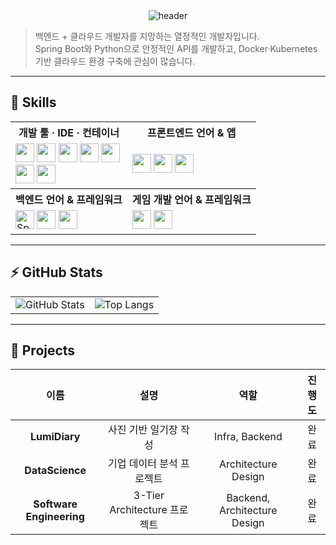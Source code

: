 <div align="center">
  <img 
    src="https://capsule-render.vercel.app/api?type=venom&color=random&height=300&section=header&text=Hi%2C%20I%27m%20YoungDu&fontSize=80&textColor=FFFFFFstroke=000000&
      strokeWidth=2" 
    alt="header" 
  />
</div>


> 백엔드 + 클라우드 개발자를 지망하는 열정적인 개발자입니다.  
> Spring Boot와 Python으로 안정적인 API를 개발하고, Docker·Kubernetes 기반 클라우드 환경 구축에 관심이 많습니다.

---

## 🧰 Skills

<table>
  <tr>
    <th>개발 툴 · IDE · 컨테이너</th>
    <th>프론트엔드 언어 & 앱</th>
  </tr>
  <tr>
    <td>
      <img src="https://cdn.jsdelivr.net/gh/devicons/devicon/icons/vscode/vscode-original.svg" width="30"/>  
      <img src="https://cdn.jsdelivr.net/gh/devicons/devicon/icons/intellij/intellij-original.svg" width="30"/>  
      <img src="https://cdn.jsdelivr.net/gh/devicons/devicon/icons/github/github-original.svg" width="30"/>  
      <img src="https://cdn.jsdelivr.net/gh/devicons/devicon/icons/git/git-original.svg" width="30"/>  
      <img src="https://cdn.jsdelivr.net/npm/simple-icons@v7/icons/gitkraken.svg" width="30"/><br/>
      <img src="https://cdn.jsdelivr.net/gh/devicons/devicon/icons/docker/docker-original.svg" width="30"/>
      <img src="https://cdn.jsdelivr.net/gh/devicons/devicon/icons/kubernetes/kubernetes-original.svg" width="30"/>
    </td>
    <td>
      <img src="https://cdn.jsdelivr.net/gh/devicons/devicon/icons/html5/html5-original.svg" width="30"/>  
      <img src="https://cdn.jsdelivr.net/gh/devicons/devicon/icons/javascript/javascript-original.svg" width="30"/>  
      <img src="https://cdn.jsdelivr.net/gh/devicons/devicon/icons/css3/css3-original.svg" width="30"/>
    </td>
  </tr>
  <tr>
    <th>백엔드 언어 & 프레임워크</th>
    <th>게임 개발 언어 & 프레임워크</th>
  </tr>
  <tr>
    <td>
      <img src="https://cdn.jsdelivr.net/gh/devicons/devicon/icons/spring/spring-original.svg" width="30" alt="Spring" />
      <img src="https://cdn.jsdelivr.net/gh/devicons/devicon/icons/java/java-original.svg" width="30"/>  
      <img src="https://cdn.jsdelivr.net/gh/devicons/devicon/icons/python/python-original.svg" width="30"/>
    </td>
    <td>
      <img src="https://cdn.jsdelivr.net/gh/devicons/devicon/icons/lua/lua-original.svg" width="30"/>  
      <img src="https://cdn.jsdelivr.net/gh/devicons/devicon/icons/unity/unity-original.svg" width="30"/>
    </td>
  </tr>
</table>

---

## ⚡ GitHub Stats

<div align="center">

<table>
  <tr>
    <td align="center">
      <img src="https://github-readme-stats.vercel.app/api?username=ydking0911&show_icons=true&show_rank=true&theme=gruvbox" alt="GitHub Stats" />
    </td>
    <td align="center">
      <img src="https://github-readme-stats.vercel.app/api/top-langs/?username=ydking0911&layout=compact&theme=gruvbox" alt="Top Langs" />
    </td>
  </tr>
</table>

</div>

---

## 📂 Projects

| 이름               | 설명                             | 역할      | 진행도   |
| :----------------: | :-------------------------------: | :-------: | :------: |
| **LumiDiary**         | 사진 기반 일기장 작성       | Infra, Backend        | 완료 |
| **DataScience**   | 기업 데이터 분석 프로젝트            | Architecture Design   | 완료 |
| **Software Engineering**  | 3-Tier Architecture 프로젝트         | Backend, Architecture Design   | 완료 |

</div>
